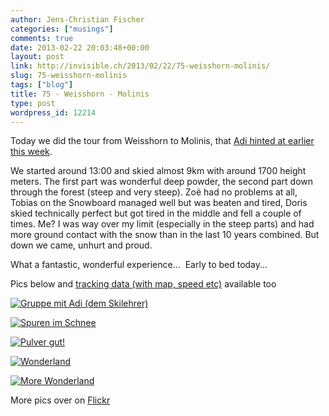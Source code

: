 ```yaml
---
author: Jens-Christian Fischer
categories: ["musings"]
comments: true
date: 2013-02-22 20:03:48+00:00
layout: post
link: http://invisible.ch/2013/02/22/75-weisshorn-molinis/
slug: 75-weisshorn-molinis
tags: ["blog"]
title: 75 - Weisshorn - Molinis
type: post
wordpress_id: 12214
---
```


Today we did the tour from Weisshorn to Molinis, that [Adi hinted at earlier this week](/2013/02/19/78-amazing/).

We started around 13:00 and skied almost 9km with around 1700 height meters. The first part was wonderful deep powder, the second part down through the forest (steep and very steep). Zoë had no problems at all, Tobias on the Snowboard managed well but was beaten and tired, Doris skied technically perfect but got tired in the middle and fell a couple of times. Me? I was way over my limit (especially in the steep parts) and had more ground contact with the snow than in the last 10 years combined. But down we came, unhurt and proud.

What a fantastic, wonderful experience...  Early to bed today...

Pics below and [tracking data (with map, speed etc)](http://www.runtastic.com/en/users/Jens-Christian-Fischer/sport-sessions/47577897) available too

[![Gruppe mit Adi (dem Skilehrer)](http://farm9.staticflickr.com/8228/8497680681_ed3da7ccbb.jpg)](http://www.flickr.com/photos/jcfischer/8497680681/)

[![Spuren im Schnee](http://farm9.staticflickr.com/8234/8497681413_437e9335f2.jpg)](http://www.flickr.com/photos/jcfischer/8497681413/)

[![Pulver gut!](http://farm9.staticflickr.com/8243/8497681793_8191653de3.jpg)](http://www.flickr.com/photos/jcfischer/8497681793/)

[![Wonderland](http://farm9.staticflickr.com/8375/8497690145_da3a5b9123.jpg)](http://www.flickr.com/photos/jcfischer/8497690145/)

[![More Wonderland](http://farm9.staticflickr.com/8523/8497690363_20839ed0ea.jpg)](http://www.flickr.com/photos/jcfischer/8497690363/)

More pics over on [Flickr](http://www.flickr.com/photos/jcfischer/sets/72157632832993960/)
